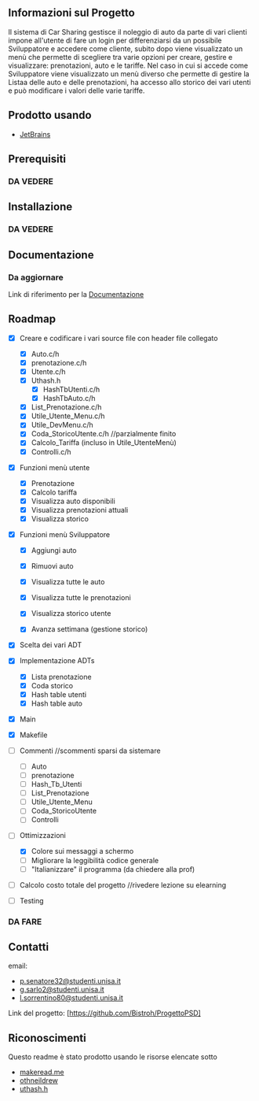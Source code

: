 
## Informazioni sul Progetto

Il sistema di Car Sharing gestisce il noleggio di auto da parte di vari clienti impone all'utente di fare un login per differenziarsi da un possibile Sviluppatore e accedere come cliente, subito dopo viene visualizzato un menù che permette di scegliere tra varie opzioni per creare, gestire e visualizzare: prenotazioni, auto e le tariffe. Nel caso in cui si accede come Sviluppatore viene visualizzato un menù diverso che permette di gestire la Listaa delle auto e delle prenotazioni, ha accesso allo storico dei vari utenti e può modificare i valori delle varie tariffe.

## Prodotto usando

- [JetBrains](https://www.jetbrains.com)

## Prerequisiti
### DA VEDERE

## Installazione
### DA VEDERE

## Documentazione
### Da aggiornare
Link di riferimento per la [Documentazione](https://example.com)

## Roadmap

- [X] Creare e codificare i vari source file con header file collegato
  - [X] Auto.c/h
  - [X] prenotazione.c/h
  - [X] Utente.c/h
  - [X] Uthash.h
    - [X] HashTbUtenti.c/h
    - [X] HashTbAuto.c/h
  - [X] List_Prenotazione.c/h
  - [X] Utile_Utente_Menu.c/h
  - [X] Utile_DevMenu.c/h
  - [X] Coda_StoricoUtente.c/h //parzialmente finito
  - [X] Calcolo_Tariffa (incluso in Utile_UtenteMenù)
  - [X] Controlli.c/h
        
- [X] Funzioni menù utente
  - [X] Prenotazione
  - [X] Calcolo tariffa
  - [X] Visualizza auto disponibili
  - [X] Visualizza prenotazioni attuali
  - [X] Visualizza storico
     
- [X] Funzioni menù Sviluppatore
  - [X] Aggiungi auto
  - [X] Rimuovi auto
  - [X] Visualizza tutte le auto
  - [X] Visualizza tutte le prenotazioni
  - [X] Visualizza storico utente
  - [X] Avanza settimana (gestione storico)
        
        
- [X] Scelta dei vari ADT
- [X] Implementazione ADTs
  - [X] Lista prenotazione 
  - [X] Coda storico
  - [X] Hash table utenti
  - [X] Hash table auto
        
- [X] Main
- [X] Makefile
      
- [ ] Commenti  //scommenti sparsi da sistemare
  - [ ] Auto
  - [ ] prenotazione
  - [ ] Hash_Tb_Utenti
  - [ ] List_Prenotazione
  - [ ] Utile_Utente_Menu
  - [ ] Coda_StoricoUtente
  - [ ] Controlli
     
- [ ] Ottimizzazioni
  - [X] Colore sui messaggi a schermo
  - [ ] Migliorare la leggibilità codice generale
  - [ ] "Italianizzare" il programma (da chiedere alla prof)
     
- [ ] Calcolo costo totale del progetto //rivedere lezione su elearning
     
- [ ] Testing
      
### DA FARE


## Contatti

email: 
- p.senatore32@studenti.unisa.it
- g.sarlo2@studenti.unisa.it
- l.sorrentino80@studenti.unisa.it

Link del progetto: [https://github.com/Bistroh/ProgettoPSD]

## Riconoscimenti

Questo readme è stato prodotto usando le risorse elencate sotto 
- [makeread.me](https://github.com/ShaanCoding/ReadME-Generator)
- [othneildrew](https://github.com/othneildrew/Best-README-Template)
- [uthash.h](https://troydhanson.github.io/uthash/)
